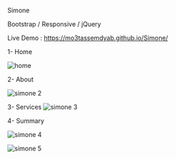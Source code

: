 Simone 

Bootstrap / Responsive / jQuery

Live Demo : https://mo3tassemdyab.github.io/Simone/

1- Home

![home](https://github.com/user-attachments/assets/d20a428e-a957-44ca-8337-5feb38894c3d)


2- About

![simone 2](https://github.com/user-attachments/assets/fcc8fe30-541e-437c-a0f3-04ffea22cca9)

3- Services
![simone 3](https://github.com/user-attachments/assets/113252aa-cb35-4a0f-bd02-875d83634acd)

4- Summary


![simone 4](https://github.com/user-attachments/assets/c1b87a3f-0c4c-4f9d-bb1b-153c29982d97)

![simone 5](https://github.com/user-attachments/assets/3caab69a-a547-40b5-bd3b-5df61a2d4077)



